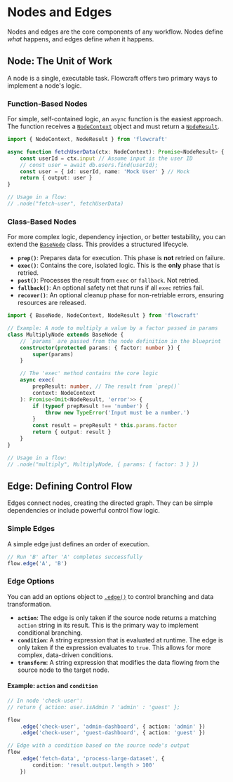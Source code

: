 # Nodes and Edges

Nodes and edges are the core components of any workflow. Nodes define *what* happens, and edges define *when* it happens.

## Node: The Unit of Work

A node is a single, executable task. Flowcraft offers two primary ways to implement a node's logic.

### Function-Based Nodes

For simple, self-contained logic, an `async` function is the easiest approach. The function receives a [`NodeContext`](/api/nodes-and-edges#nodecontext-interface) object and must return a [`NodeResult`](/api/nodes-and-edges#noderesult-interface).

```typescript
import { NodeContext, NodeResult } from 'flowcraft'

async function fetchUserData(ctx: NodeContext): Promise<NodeResult> {
	const userId = ctx.input // Assume input is the user ID
	// const user = await db.users.find(userId);
	const user = { id: userId, name: 'Mock User' } // Mock
	return { output: user }
}

// Usage in a flow:
// .node("fetch-user", fetchUserData)
```

### Class-Based Nodes

For more complex logic, dependency injection, or better testability, you can extend the [`BaseNode`](/api/nodes-and-edges#basenode-abstract-class) class. This provides a structured lifecycle.

-   **`prep()`**: Prepares data for execution. This phase is **not** retried on failure.
-   **`exec()`**: Contains the core, isolated logic. This is the **only** phase that is retried.
-   **`post()`**: Processes the result from `exec` or `fallback`. Not retried.
-   **`fallback()`**: An optional safety net that runs if all `exec` retries fail.
-   **`recover()`**: An optional cleanup phase for non-retriable errors, ensuring resources are released.

```typescript
import { BaseNode, NodeContext, NodeResult } from 'flowcraft'

// Example: A node to multiply a value by a factor passed in params
class MultiplyNode extends BaseNode {
	// `params` are passed from the node definition in the blueprint
	constructor(protected params: { factor: number }) {
		super(params)
	}

	// The 'exec' method contains the core logic
	async exec(
		prepResult: number, // The result from `prep()`
		context: NodeContext
	): Promise<Omit<NodeResult, 'error'>> {
		if (typeof prepResult !== 'number') {
			throw new TypeError('Input must be a number.')
		}
		const result = prepResult * this.params.factor
		return { output: result }
	}
}

// Usage in a flow:
// .node("multiply", MultiplyNode, { params: { factor: 3 } })
```

## Edge: Defining Control Flow

Edges connect nodes, creating the directed graph. They can be simple dependencies or include powerful control flow logic.

### Simple Edges

A simple edge just defines an order of execution.

```typescript
// Run 'B' after 'A' completes successfully
flow.edge('A', 'B')
```

### Edge Options

You can add an options object to [`.edge()`](/api/flow#edge-source-target-options) to control branching and data transformation.

-   **`action`**: The edge is only taken if the source node returns a matching `action` string in its result. This is the primary way to implement conditional branching.
-   **`condition`**: A string expression that is evaluated at runtime. The edge is only taken if the expression evaluates to `true`. This allows for more complex, data-driven conditions.
-   **`transform`**: A string expression that modifies the data flowing from the source node to the target node.

#### Example: `action` and `condition`

```typescript
// In node 'check-user':
// return { action: user.isAdmin ? 'admin' : 'guest' };

flow
	.edge('check-user', 'admin-dashboard', { action: 'admin' })
	.edge('check-user', 'guest-dashboard', { action: 'guest' })
```

```typescript
// Edge with a condition based on the source node's output
flow
	.edge('fetch-data', 'process-large-dataset', {
		condition: 'result.output.length > 100'
	})
```

